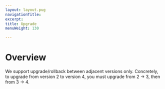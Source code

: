 ```yaml
---
layout: layout.pug
navigationTitle: 
excerpt:
title: Upgrade
menuWeight: 130

---
```


# Overview
We support upgrade/rollback between adjacent versions only. Concretely, to upgrade from version 2 to version 4, you must upgrade from 2 -> 3, then from 3 -> 4.

